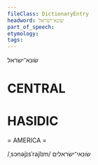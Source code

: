 ```yaml
---
fileClass: DictionaryEntry
headword: שׂונא־ישׂראל
part_of_speech: 
etymology: 
tags: 
---
```

שׂונא־ישׂראל

CENTRAL
========

HASIDIC
=======
= AMERICA = 

/ˌsɔnəjɪsˈrajlɪm/ שׂונאי־ישׂראלים